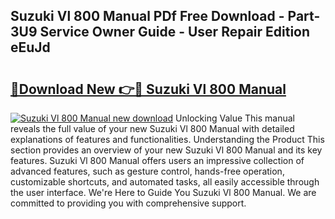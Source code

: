 ## Suzuki Vl 800 Manual PDf Free Download - Part-3U9 Service Owner Guide - User Repair Edition eEuJd

# <h2><a href="http://bc91018.oget.top/?id=Suzuki+Vl+800+Manual">🔗Download New 👉🔴 Suzuki Vl 800 Manual</a></h2>

[![Suzuki Vl 800 Manual new download](https://i.imgur.com/5g1atiW.png)](http://bc91018.oget.top/?id=Suzuki+Vl+800+Manual)
Unlocking Value This manual reveals the full value of your new Suzuki Vl 800 Manual with detailed explanations of features and functionalities. Understanding the Product This section provides an overview of your new Suzuki Vl 800 Manual and its key features. Suzuki Vl 800 Manual offers users an impressive collection of advanced features, such as gesture control, hands-free operation, customizable shortcuts, and automated tasks, all easily accessible through the user interface. We're Here to Guide You Suzuki Vl 800 Manual. We are committed to providing you with comprehensive support.
